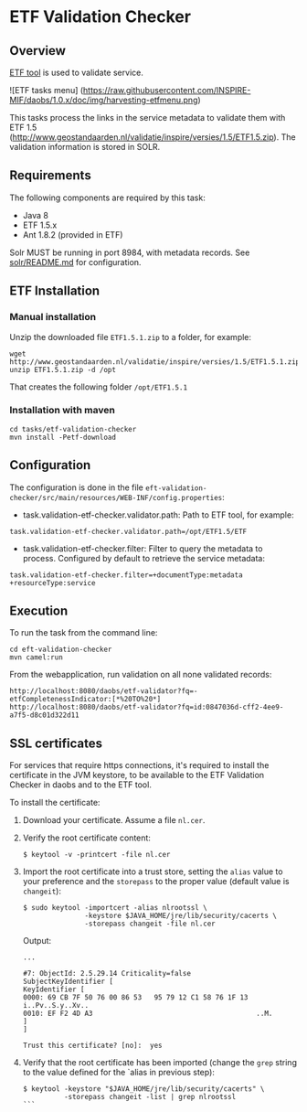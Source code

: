 # ETF Validation Checker

## Overview


[ETF tool](http://www.geostandaarden.nl/validatie/inspire/) is used to validate service.


![ETF tasks menu]
(https://raw.githubusercontent.com/INSPIRE-MIF/daobs/1.0.x/doc/img/harvesting-etfmenu.png)


This tasks process the links in the service metadata to validate them with ETF 1.5 (http://www.geostandaarden.nl/validatie/inspire/versies/1.5/ETF1.5.zip). The validation information is stored in SOLR.


## Requirements
The following components are required by this task:

* Java 8
* ETF 1.5.x
* Ant 1.8.2 (provided in ETF)


Solr MUST be running in port 8984, with metadata records. See [solr/README.md](../../solr/README.md) for configuration.

## ETF Installation

### Manual installation

Unzip the downloaded file `ETF1.5.1.zip` to a folder, for example:

```
wget http://www.geostandaarden.nl/validatie/inspire/versies/1.5/ETF1.5.1.zip
unzip ETF1.5.1.zip -d /opt
```
That creates the following folder `/opt/ETF1.5.1`

### Installation with maven

```
cd tasks/etf-validation-checker
mvn install -Petf-download
```


## Configuration
The configuration is done in the file `eft-validation-checker/src/main/resources/WEB-INF/config.properties`:

* task.validation-etf-checker.validator.path: Path to ETF tool, for example:

```
task.validation-etf-checker.validator.path=/opt/ETF1.5/ETF
```

* task.validation-etf-checker.filter: Filter to query the metadata to process. Configured by default to retrieve the service metadata:


```
task.validation-etf-checker.filter=+documentType:metadata +resourceType:service
```

## Execution

To run the task from the command line:

```
cd eft-validation-checker
mvn camel:run
```

From the webapplication, run validation on all none validated records:

```
http://localhost:8080/daobs/etf-validator?fq=-etfCompletenessIndicator:[*%20TO%20*]
http://localhost:8080/daobs/etf-validator?fq=id:0847036d-cff2-4ee9-a7f5-d8c01d322d11
```

## SSL certificates

For services that require https connections, it's required to install the certificate in the JVM keystore, to be 
available to the ETF Validation Checker in daobs and to the ETF tool.

To install the certificate:

1. Download your certificate. Assume a file `nl.cer`.

2. Verify the root certificate content:

    ```
    $ keytool -v -printcert -file nl.cer
    ```

3. Import the root certificate into a trust store, setting the `alias` value to your preference and the `storepass` 
to the proper value (default value is `changeit`):

    ```
    $ sudo keytool -importcert -alias nlrootssl \
                   -keystore $JAVA_HOME/jre/lib/security/cacerts \
                   -storepass changeit -file nl.cer
    ```
    
    Output:
    
    ```
    ...
    
    #7: ObjectId: 2.5.29.14 Criticality=false
    SubjectKeyIdentifier [
    KeyIdentifier [
    0000: 69 CB 7F 50 76 00 86 53   95 79 12 C1 58 76 1F 13  i..Pv..S.y..Xv..
    0010: EF F2 4D A3                                        ..M.
    ]
    ]

    Trust this certificate? [no]:  yes
    ```
    
4. Verify that the root certificate has been imported (change the `grep` string 
to the value defined for the `alias in previous step):

    ````
    $ keytool -keystore "$JAVA_HOME/jre/lib/security/cacerts" \ 
              -storepass changeit -list | grep nlrootssl
    ```